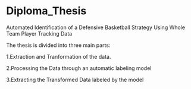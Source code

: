 # Diploma_Thesis
Automated Identification of a Defensive Basketball Strategy Using Whole Team Player Tracking Data

The thesis is divided into three main parts:

1.Extraction and Tranformation of the data.

2.Processing the Data through an automatic labeling model

3.Extracting the Transformed Data labeled by the model
